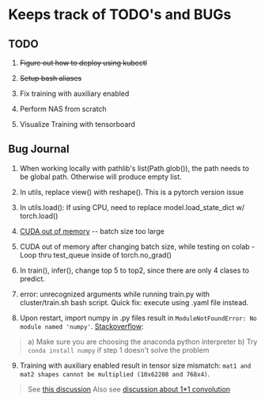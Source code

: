 # Keeps track of TODO's and BUGs

## TODO

1. ~~Figure out how to deploy using kubectl~~

2. ~~Setup bash aliases~~

3. Fix training with auxiliary enabled

4. Perform NAS from scratch

5. Visualize Training with tensorboard

## Bug Journal

1. When working locally with pathlib's list(Path.glob()), the path needs to be global path. Otherwise will produce empty list.

2. In utils, replace view() with reshape(). This is a pytorch version issue

3. In utils.load(): If using CPU, need to replace model.load_state_dict w/ torch.load()

4. [CUDA out of memory](https://pytorch.org/docs/stable/notes/faq.html) -- batch size too large

5. CUDA out of memory after changing batch size, while testing on colab - Loop thru test_queue inside of torch.no_grad()

6. In train(), infer(), change top 5 to top2, since there are only 4 clases to predict.

7. error: unrecognized arguments while running train.py with cluster/train.sh bash script. Quick fix: execute using .yaml file instead. 

8. Upon restart, import numpy in .py files result in ```ModuleNotFoundError: No module named 'numpy'```. [Stackoverflow](https://stackoverflow.com/a/40186317): 

> a) Make sure you are choosing the anaconda python interpreter
> b) Try ```conda install numpy``` if step 1 doesn't solve the problem 

9. Training with auxiliary enabled result in tensor size mismatch: ```mat1 and mat2 shapes cannot be multiplied (10x62208 and 768x4)```.
> See [this discussion](https://stackoverflow.com/a/66338440)
> Also see [discussion about 1*1 convolution](https://stats.stackexchange.com/questions/194142/what-does-1x1-convolution-mean-in-a-neural-network)
```
```




 